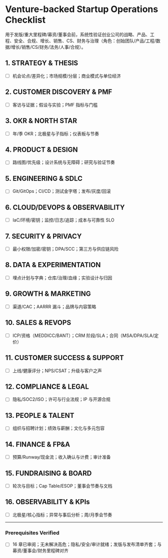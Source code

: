 <!-- Powered by BMAD™ Core -->

# Venture-backed Startup Operations Checklist

用于发版/重大里程碑/募资/董事会前，系统性验证创业公司的战略、产品、工程、安全、合规、增长、销售、CS、财务与治理（角色：创始团队/产品/工程/数据/增长/销售/CS/财务/法务/人事/合规）。

## 1. STRATEGY & THESIS

- [ ] 机会论点/差异化；市场规模/分层；商业模式与单位经济

## 2. CUSTOMER DISCOVERY & PMF

- [ ] 客访与证据；假设与实验；PMF 指标与门槛

## 3. OKR & NORTH STAR

- [ ] 年/季 OKR；北极星与子指标；仪表板与节奏

## 4. PRODUCT & DESIGN

- [ ] 路线图/优先级；设计系统与无障碍；研究与验证节奏

## 5. ENGINEERING & SDLC

- [ ] Git/GitOps；CI/CD；测试金字塔；发布/灰度/回滚

## 6. CLOUD/DEVOPS & OBSERVABILITY

- [ ] IaC/环境/密钥；监控/日志/追踪；成本与可靠性 SLO

## 7. SECURITY & PRIVACY

- [ ] 最小权限/加密/密钥；DPA/SCC；第三方与供应链风险

## 8. DATA & EXPERIMENTATION

- [ ] 埋点计划与字典；仓库/治理/血缘；实验设计与归因

## 9. GROWTH & MARKETING

- [ ] 渠道/CAC；AARRR 漏斗；品牌与内容策略

## 10. SALES & REVOPS

- [ ] ICP/资格（MEDDICC/BANT）；CRM 阶段/SLA；合同（MSA/DPA/SLA/定价）

## 11. CUSTOMER SUCCESS & SUPPORT

- [ ] 上线/健康评分；NPS/CSAT；升级与客户之声

## 12. COMPLIANCE & LEGAL

- [ ] 隐私/SOC2/ISO；许可与行业法规；IP 与开源合规

## 13. PEOPLE & TALENT

- [ ] 组织与招聘计划；绩效与薪酬；文化与多元包容

## 14. FINANCE & FP&A

- [ ] 预算/Runway/现金流；收入确认与计费；审计准备

## 15. FUNDRAISING & BOARD

- [ ] 轮次与目标；Cap Table/ESOP；董事会节奏与文档

## 16. OBSERVABILITY & KPIs

- [ ] 北极星/核心指标；异常与事后分析；周/月季会节奏

---

### Prerequisites Verified

- [ ] 16 章已审阅；无未解决高危；隐私/安全/审计就绪；发版与发布清单齐套；与募资/董事会/财务里程碑对齐
